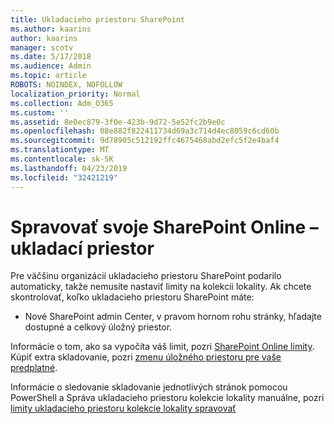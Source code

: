 ```yaml
---
title: Ukladacieho priestoru SharePoint
ms.author: kaarins
author: kaarins
manager: scotv
ms.date: 5/17/2018
ms.audience: Admin
ms.topic: article
ROBOTS: NOINDEX, NOFOLLOW
localization_priority: Normal
ms.collection: Adm_O365
ms.custom: ''
ms.assetid: 8e0ec879-3f0e-423b-9d72-5e52fc2b9e0c
ms.openlocfilehash: 08e882f822411734d69a3c714d4ec8059c6cd60b
ms.sourcegitcommit: 9d78905c512192ffc4675468abd2efc5f2e4baf4
ms.translationtype: MT
ms.contentlocale: sk-SK
ms.lasthandoff: 04/23/2019
ms.locfileid: "32421219"
---
```

# <a name="manage-your-sharepoint-online-storage"></a>Spravovať svoje SharePoint Online – ukladací priestor

Pre väčšinu organizácií ukladacieho priestoru SharePoint podarilo automaticky, takže nemusíte nastaviť limity na kolekcii lokality. Ak chcete skontrolovať, koľko ukladacieho priestoru SharePoint máte:
  
- Nové SharePoint admin Center, v pravom hornom rohu stránky, hľadajte dostupné a celkový úložný priestor.
    
Informácie o tom, ako sa vypočíta váš limit, pozri [SharePoint Online limity](https://go.microsoft.com/fwlink/p/?LinkID=856113). Kúpiť extra skladovanie, pozri [zmenu úložného priestoru pre vaše predplatné](https://go.microsoft.com/fwlink/?linkid=866428).
  
Informácie o sledovanie skladovanie jednotlivých stránok pomocou PowerShell a Správa ukladacieho priestoru kolekcie lokality manuálne, pozri [limity ukladacieho priestoru kolekcie lokality spravovať](https://go.microsoft.com/fwlink/?linkid=867833)
  

